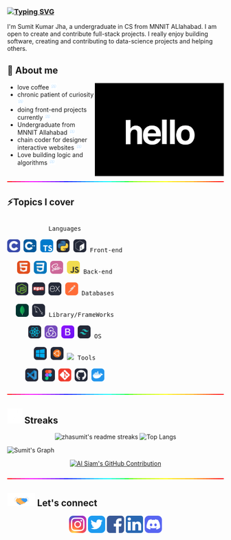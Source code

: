 ### [![Typing SVG](https://readme-typing-svg.demolab.com?font=Lexend&weight=500&size=40&pause=500&color=049EDB&center=true&random=false&width=500&height=65&lines=Hi+%F0%9F%91%8B!++I+am+Sumit+Jha;I'm+a+Full+stack+developer)](https://git.io/typing-svg)

I'm Sumit Kumar Jha, a undergraduate in CS from MNNIT ALlahabad. I am open to create and contribute full-stack projects. I really enjoy building software, creating and contributing to data-science projects and helping others.
<br> 

<div>

## 📎 About me
<img align='right' src='./images/hi.gif' width='300'>

-   love coffee
    <img src="./images/em.gif" width=15>
-   chronic patient of curiosity
    <img src="./images/em.gif" width=15>
-   doing front-end projects currently
    <img src="./images/em.gif" width=15>
-   Undergraduate from MNNIT Allahabad
    <img src="./images/em.gif" width=15>
-   chain coder for designer interactive websites
    <img src="./images/em.gif" width=15>
-   Love building logic and algorithms
    <img src="./images/em.gif" width=15>

</div>
<img src="./images/hr.gif" height=2 width=100%>
<br>

## ⚡Topics I cover
<p style="display: inline-block;" align="center">
  <kbd>
    <kbd>Languages</kbd>
    <br>
    <br>
    <img width="30px" src="./icons/C.svg" /> 
    <img width="30px" src="./icons/Cpp.svg" /> 
    <img width="30px" src="./icons/TypeScript.svg" /> 
    <img width="30px" src="./icons/Python-Dark.svg" /> 
    <img width="30px" src="./icons/Bash-Dark.svg" /> 
  </kbd>
  <kbd>
    <kbd>Front-end</kbd>
    <br>
    <br>
    <img width="30px" src="./icons/HTML.svg" /> 
    <img width="30px" src="./icons/CSS.svg" /> 
    <img width="30px" src="./icons/Sass.svg" /> 
    <img width="30px" src="./icons/JavaScript.svg" /> 
  </kbd>
  <kbd>
    <kbd>Back-end</kbd>
    <br>
    <br>
    <img width="30px" src="./icons/NodeJS-Dark.svg" /> 
    <img width="30px" src="./icons/Npm-Dark.svg" /> 
    <img width="30px" src="./icons/ExpressJS-Dark.svg" /> 
    <img width="30px" src="./icons/Postman.svg" /> 
  </kbd>
  <kbd>
    <kbd>Databases</kbd>
    <br>
    <br>
    <img width="30px" src="./icons/MongoDB.svg" /> 
    <img width="30px" src="./icons/MySQL-Dark.svg" /> 
  </kbd>
  <kbd>
    <kbd>Library/FrameWorks</kbd>
    <br>
    <br>
    <img width="30px" src="./icons/React-Dark.svg" /> 
    <img width="30px" src="./icons/Redux.svg" /> 
    <img width="30px" src="./icons/Bootstrap.svg" /> 
    <img width="30px" src="./icons/TailwindCSS-Dark.svg" /> 
  </kbd>
  <kbd>
    <kbd>OS</kbd>
    <br>
    <br>
    <img width="30px" src="./icons/Windows-Dark.svg" /> 
    <img width="30px" src="./icons/Ubuntu-Dark.svg" /> 
    <img width="30px" src="https://cdn.jsdelivr.net/gh/devicons/devicon/icons/android/android-original.svg" />
  </kbd>
  <kbd>
    <kbd>Tools</kbd>
    <br>
    <br>
    <img width="30px" src="./icons/VSCode-Dark.svg" /> 
    <img width="30px" src="./icons/Figma-Dark.svg" /> 
    <img width="30px" src="./icons/Git.svg" /> 
    <img width="30px" src="./icons/Github-Dark.svg" /> 
    <img width="30px" src="./icons/Docker.svg" /> 
  </kbd>
</p>

<img src="./images/hr.gif" height=2 width=100%>

## <img src="./images/activity.gif" height=35> Streaks
<p  align="center">
<img src="https://github-readme-streak-stats.herokuapp.com/?user=zhasumit&theme=tokyonight_duo&hide_border=true" alt="zhasumit's readme streaks" />
<img  src="https://github-readme-stats.vercel.app/api/top-langs/?username=zhasumit&layout=compact&theme=tokyonight&bg_color=ffffff00&hide_border=true" alt="Top Langs" />
</p>


![Sumit's Graph](https://github-readme-activity-graph.vercel.app/graph?username=zhasumit&custom_title=Sumit's%20activity%20Graph&bg_color=0D1117&color=7F3FBF&line=7F3FBF&point=7F3FBF&area_color=FFFFFF&title_color=FFFFFF&area=true)

<p align="center">
  <a href="https://github.com/zhasumit">
    <img src="https://github-profile-summary-cards.vercel.app/api/cards/profile-details?username=zhasumit&theme=radical" alt="Al Siam's GitHub Contribution"/>
  </a>
</p>
<img src="./images/hr.gif" height=2 width=100%>

## <img src="./images/meet.gif" height=30> Let's connect 

<p  align=center>
<a href="https://www.instagram.com/sumit__zha/"  target="_blank"><img  src='./icons/Instagram.svg'  alt='instagram'  height='40'></a>
<a  href="https://twitter.com/zha__sumit"  target="_blank"><img  src='./images/Twitter.svg'  alt='twitter'  height='40'></a> 
<a  href="https://www.facebook.com/profile.php?id=100016599376777&mibextid=ZbWKwL"  target="_blank"><img  src='./images/fb.png'  alt='facebook'  height='40'></a> 
<a  href="https://www.linkedin.com/in/sumitzha/"  target="_blank"><img  src='./images/linkedin.png'  alt='linkedin'  height='40'></a> 
<a  href="https://discord.com/users/1175051594723774607"  target="_blank"><img  src='./images/Discord.svg'  alt='discord'  height='40'></a></p>

<br />